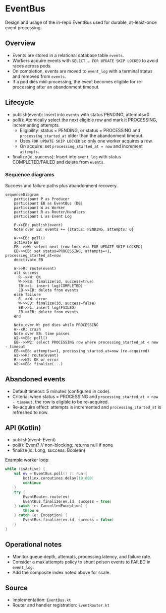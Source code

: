 # EventBus

Design and usage of the in-repo EventBus used for durable, at-least-once event processing.

## Overview

- Events are stored in a relational database table `events`.
- Workers acquire events with `SELECT … FOR UPDATE SKIP LOCKED` to avoid races across pods.
- On completion, events are moved to `event_log` with a terminal status and removed from `events`.
- If a pod dies mid-processing, the event becomes eligible for re-processing after an abandonment timeout.

## Lifecycle

- publish(event): Insert into `events` with status PENDING, attempts=0.
- poll(): Atomically select the next eligible row and mark it PROCESSING, incrementing attempts.
  - Eligibility: status = PENDING, or status = PROCESSING and `processing_started_at` older than the abandonment timeout.
  - Uses `FOR UPDATE SKIP LOCKED` so only one worker acquires a row.
  - On acquire: set `processing_started_at = now` and increment `attempts`.
- finalize(id, success): Insert into `event_log` with status COMPLETED/FAILED and delete from `events`.

### Sequence diagrams

Success and failure paths plus abandonment recovery.

```mermaid
sequenceDiagram
    participant P as Producer
    participant EB as EventBus (DB)
    participant W as Worker
    participant R as Router/Handlers
    participant L as Event Log

    P->>EB: publish(event)
    Note over EB: events += {status: PENDING, attempts: 0}

    W->>EB: poll()
    activate EB
    EB-->>W: select next (row lock via FOR UPDATE SKIP LOCKED)
    EB->>EB: set status=PROCESSING, attempts=+1, processing_started_at=now
    deactivate EB

    W->>R: route(event)
    alt success
      R-->>W: OK
      W->>EB: finalize(id, success=true)
      EB->>L: insert log(COMPLETED)
      EB->>EB: delete from events
    else failure
      R-->>W: error
      W->>EB: finalize(id, success=false)
      EB->>L: insert log(FAILED)
      EB->>EB: delete from events
    end

    Note over W: pod dies while PROCESSING
    W--xR: crash
    Note over EB: time passes
    W2->>EB: poll()
    EB-->>W2: select PROCESSING row where processing_started_at < now - timeout
    EB->>EB: attempts=+1, processing_started_at=now (re-acquired)
    W2->>R: route(event)
    R-->>W2: OK or error
    W2->>EB: finalize(...)
```

## Abandoned events

- Default timeout: 5 minutes (configured in code).
- Criteria: when status = PROCESSING and `processing_started_at < now - timeout`, the row is eligible to be re-acquired.
- Re-acquire effect: attempts is incremented and `processing_started_at` is refreshed to now.

## API (Kotlin)

- publish(event: Event)
- poll(): Event?  // non-blocking; returns null if none
- finalize(id: Long, success: Boolean)

Example worker loop:

```kotlin
while (isActive) {
    val ev = EventBus.poll() ?: run {
        kotlinx.coroutines.delay(10_000)
        continue
    }
    try {
        EventRouter.route(ev)
        EventBus.finalize(ev.id, success = true)
    } catch (e: CancelledException) {
        throw e
    } catch (e: Exception) {
        EventBus.finalize(ev.id, success = false)
    }
}
```

## Operational notes

- Monitor queue depth, attempts, processing latency, and failure rate.
- Consider a max attempts policy to shunt poison events to FAILED in `event_log`.
- Add the composite index noted above for scale.

## Source

- Implementation: `EventBus.kt`
- Router and handler registration: `EventRouter.kt`
